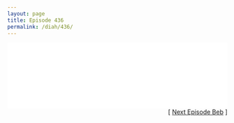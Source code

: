 ```yaml
---
layout: page
title: Episode 436
permalink: /diah/436/
---
```


<iframe allowfullscreen="true" frameborder="0" style="width:100%;" marginheight="0" marginwidth="0" mozallowfullscreen="true" scrolling="NO" src="//gdriveplayer.us/embed2.php?link=6MmZ9y6glYSfLHcYmOJdBwgzxkCuAWSxb%252F2wdlk6BOU3pmulRm%252F4wahi0dp8lKt5Mu2jLfEFtmZDlj9VmlrN9tUGYGpygvMScZVnPGzNy%252FRRvhIde%252Bry9weWvv0loUVMgMpvm76rw6O5w2Nr1ddxjZ0sLDr8dd3bXQFIIwV%252BZ9T%252B0CIG3J9lADjxYGYn8Qv01hssRoJ%252BG5E%252BC0sSyUuNkM&amp;no_adult=yes" webkitallowfullscreen="true"></iframe>

<div align="right">[ <a href="/diah/437/">Next Episode Beb</a> ]</div>

